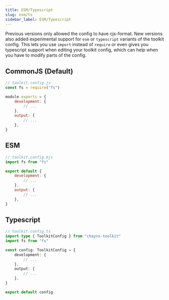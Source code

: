 ```yaml
---
title: ESM/Typescript
slug: esm/ts
sidebar_label: ESM/Typescript
---
```


Previous versions only allowed the config to have cjs-format. New versions also added experimental
support for `esm` or `typescript` variants of the toolkit config. This lets you use `import` instead
of `require` or even gives you typescript support when editing your toolkit config, which can help
when you have to modify parts of the config.

## CommonJS (Default)

```js
// toolkit.config.js
const fs = require("fs")

module.exports = {
    development: {
        // ...
    },
    output: {
        // ...
    },
}
```

## ESM

```js
// toolkit.config.mjs
import fs from "fs"

export default {
    development: {
        // ...
    },
    output: {
        // ...
    },
}
```

## Typescript

```ts
// toolkit.config.ts
import type { ToolkitConfig } from "chayns-toolkit"
import fs from "fs"

const config: ToolkitConfig = {
    development: {
        // ...
    },
    output: {
        // ...
    },
}

export default config
```
